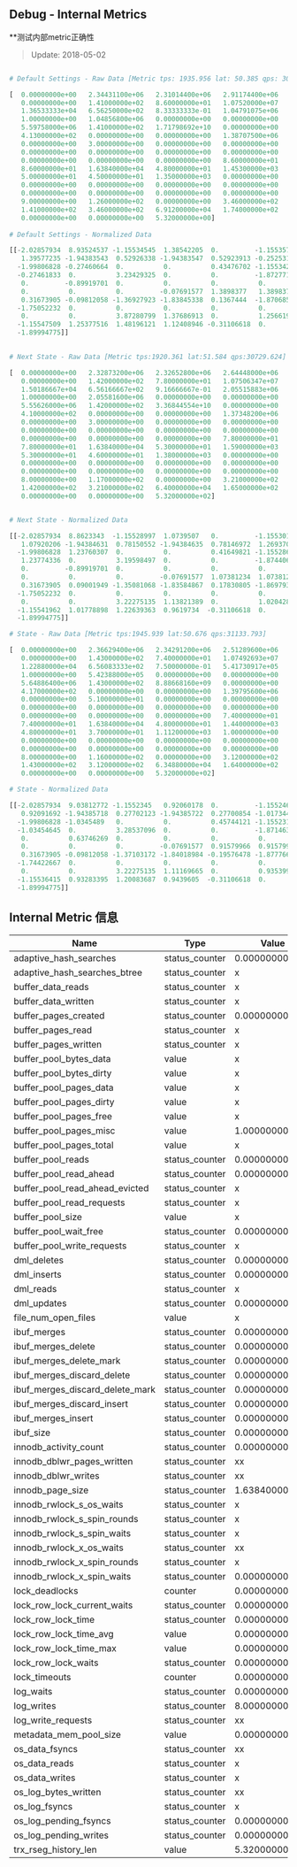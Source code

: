 ## Debug - Internal Metrics

**测试内部metric正确性

> Update: 2018-05-02

```` python

# Default Settings - Raw Data [Metric tps: 1935.956 lat: 50.385 qps: 30976.368]

[  0.00000000e+00   2.34431100e+06   2.31014400e+06   2.91174400e+06
   0.00000000e+00   1.41000000e+02   8.60000000e+01   1.07520000e+07
   1.36533333e+04   6.56250000e+02   8.33333333e-01   1.04791075e+06
   1.00000000e+00   1.04856800e+06   0.00000000e+00   0.00000000e+00
   5.59758000e+06   1.41000000e+02   1.71798692e+10   0.00000000e+00
   4.13000000e+02   0.00000000e+00   0.00000000e+00   1.38707500e+06
   0.00000000e+00   3.00000000e+00   0.00000000e+00   0.00000000e+00
   0.00000000e+00   0.00000000e+00   0.00000000e+00   0.00000000e+00
   0.00000000e+00   0.00000000e+00   0.00000000e+00   8.60000000e+01
   8.60000000e+01   1.63840000e+04   4.80000000e+01   1.45300000e+03
   5.00000000e+01   4.50000000e+01   1.35000000e+03   0.00000000e+00
   0.00000000e+00   0.00000000e+00   0.00000000e+00   0.00000000e+00
   0.00000000e+00   0.00000000e+00   0.00000000e+00   0.00000000e+00
   9.00000000e+00   1.26000000e+02   0.00000000e+00   3.46000000e+02
   1.41000000e+02   3.46000000e+02   6.91200000e+04   1.74000000e+02
   0.00000000e+00   0.00000000e+00   5.32000000e+00]
  
# Default Settings - Normalized Data

[[-2.02857934  8.93524537 -1.15534545  1.38542205  0.         -1.15535724
   1.39577235 -1.94383543  0.52926338 -1.94383547  0.52923913 -0.25253154
  -1.99806828 -0.27460664  0.          0.          0.43476702 -1.15534245
  -0.27461833  0.          3.23429325  0.          0.         -1.87277185
   0.         -0.89919701  0.          0.          0.          0.          0.
   0.          0.          0.         -0.07691577  1.3898377   1.3898377
   0.31673905 -0.09812058 -1.36927923 -1.83845338  0.1367444  -1.87068569
  -1.75052232  0.          0.          0.          0.          0.          0.
   0.          0.          3.87280799  1.37686913  0.          1.25661902
  -1.15547509  1.25377516  1.48196121  1.12408946 -0.31106618  0.
  -1.89994775]]
  

# Next State - Raw Data [Metric tps:1920.361 lat:51.584 qps:30729.624]

[  0.00000000e+00   2.32873200e+06   2.32652800e+06   2.64448000e+06
   0.00000000e+00   1.42000000e+02   7.80000000e+01   1.07506347e+07
   1.50186667e+04   6.56166667e+02   9.16666667e-01   2.05515883e+06
   1.00000000e+00   2.05581600e+06   0.00000000e+00   0.00000000e+00
   5.55626000e+06   1.42000000e+02   3.36844554e+10   0.00000000e+00
   4.10000000e+02   0.00000000e+00   0.00000000e+00   1.37348200e+06
   0.00000000e+00   3.00000000e+00   0.00000000e+00   0.00000000e+00
   0.00000000e+00   0.00000000e+00   0.00000000e+00   0.00000000e+00
   0.00000000e+00   0.00000000e+00   0.00000000e+00   7.80000000e+01
   7.80000000e+01   1.63840000e+04   5.30000000e+01   1.59000000e+03
   5.30000000e+01   4.60000000e+01   1.38000000e+03   0.00000000e+00
   0.00000000e+00   0.00000000e+00   0.00000000e+00   0.00000000e+00
   0.00000000e+00   0.00000000e+00   0.00000000e+00   0.00000000e+00
   8.00000000e+00   1.17000000e+02   0.00000000e+00   3.21000000e+02
   1.42000000e+02   3.21000000e+02   6.40000000e+04   1.65000000e+02
   0.00000000e+00   0.00000000e+00   5.32000000e+02]


# Next State - Normalized Data

[[-2.02857934  8.8623343  -1.15528997  1.0739507   0.         -1.15530176
   1.07920206 -1.94384631  0.78150552 -1.94384635  0.78146972  1.26937005
  -1.99806828  1.23760307  0.          0.          0.41649821 -1.15528697
   1.23774336  0.          3.19598497  0.          0.         -1.87440614
   0.         -0.89919701  0.          0.          0.          0.          0.
   0.          0.          0.         -0.07691577  1.07381234  1.07381234
   0.31673905  0.09001949 -1.35081068 -1.83584867  0.17830805 -1.86979322
  -1.75052232  0.          0.          0.          0.          0.          0.
   0.          0.          3.22275135  1.13821389  0.          1.02042811
  -1.15541962  1.01778898  1.22639363  0.9619734  -0.31106618  0.
  -1.89994775]]

# State - Raw Data [Metric tps:1945.939 lat:50.676 qps:31133.793]

[  0.00000000e+00   2.36629400e+06   2.34291200e+06   2.51289600e+06
   0.00000000e+00   1.43000000e+02   7.40000000e+01   1.07492693e+07
   1.22880000e+04   6.56083333e+02   7.50000000e-01   5.41730917e+05
   1.00000000e+00   5.42388000e+05   0.00000000e+00   0.00000000e+00
   5.64886400e+06   1.43000000e+02   8.88668160e+09   0.00000000e+00
   4.17000000e+02   0.00000000e+00   0.00000000e+00   1.39795600e+06
   0.00000000e+00   5.10000000e+01   0.00000000e+00   0.00000000e+00
   0.00000000e+00   0.00000000e+00   0.00000000e+00   0.00000000e+00
   0.00000000e+00   0.00000000e+00   0.00000000e+00   7.40000000e+01
   7.40000000e+01   1.63840000e+04   4.80000000e+01   1.44000000e+03
   4.80000000e+01   3.70000000e+01   1.11200000e+03   1.00000000e+00
   0.00000000e+00   0.00000000e+00   0.00000000e+00   0.00000000e+00
   0.00000000e+00   0.00000000e+00   0.00000000e+00   0.00000000e+00
   8.00000000e+00   1.16000000e+02   0.00000000e+00   3.12000000e+02
   1.43000000e+02   3.12000000e+02   6.34880000e+04   1.64000000e+02
   0.00000000e+00   0.00000000e+00   5.32000000e+02]

# State - Normalized Data

[[-2.02857934  9.03812772 -1.1552345   0.92060178  0.         -1.15524629
   0.92091692 -1.94385718  0.27702123 -1.94385722  0.27700854 -1.01734401
  -1.99806828 -1.0345489   0.          0.          0.45744121 -1.1552315
  -1.03454645  0.          3.28537096  0.          0.         -1.87146363
   0.          0.63746269  0.          0.          0.          0.          0.
   0.          0.          0.         -0.07691577  0.91579966  0.91579966
   0.31673905 -0.09812058 -1.37103172 -1.84018984 -0.19576478 -1.877766
  -1.74422667  0.          0.          0.          0.          0.          0.
   0.          0.          3.22275135  1.11169665  0.          0.93539938
  -1.15536415  0.93283395  1.20083687  0.9439605  -0.31106618  0.
  -1.89994775]]

````


## Internal Metric 信息

|            Name                  |     Type     |     Value    |
|----------------------------------|--------------|--------------|
| adaptive_hash_searches           |status_counter|0.00000000e+00|
| adaptive_hash_searches_btree     |status_counter|x|
| buffer_data_reads                |status_counter|x|
| buffer_data_written              |status_counter|x|
| buffer_pages_created             |status_counter|0.00000000e+00|
| buffer_pages_read                |status_counter|x|
| buffer_pages_written             |status_counter|x|
| buffer_pool_bytes_data           |     value    |x|
| buffer_pool_bytes_dirty          |     value    |x|
| buffer_pool_pages_data           |     value    |x|
| buffer_pool_pages_dirty          |     value    |x|
| buffer_pool_pages_free           |     value    |x|
| buffer_pool_pages_misc           |     value    |1.00000000e+00|
| buffer_pool_pages_total          |     value    |x|
| buffer_pool_reads                |status_counter|0.00000000e+00|
| buffer_pool_read_ahead           |status_counter|0.00000000e+00|
| buffer_pool_read_ahead_evicted   |status_counter|x|
| buffer_pool_read_requests        |status_counter|x|
| buffer_pool_size                 |     value    |x|
| buffer_pool_wait_free            |status_counter|0.00000000e+00|
| buffer_pool_write_requests       |status_counter|x|
| dml_deletes                      |status_counter|0.00000000e+00|
| dml_inserts                      |status_counter|0.00000000e+00|
| dml_reads                        |status_counter|x|
| dml_updates                      |status_counter|0.00000000e+00|
| file_num_open_files              |     value    |x|
| ibuf_merges                      |status_counter|0.00000000e+00|
| ibuf_merges_delete               |status_counter|0.00000000e+00|
| ibuf_merges_delete_mark          |status_counter|0.00000000e+00|
| ibuf_merges_discard_delete       |status_counter|0.00000000e+00|
| ibuf_merges_discard_delete_mark  |status_counter|0.00000000e+00|
| ibuf_merges_discard_insert       |status_counter|0.00000000e+00|
| ibuf_merges_insert               |status_counter|0.00000000e+00|
| ibuf_size                        |status_counter|0.00000000e+00|
| innodb_activity_count            |status_counter|0.00000000e+00|
| innodb_dblwr_pages_written       |status_counter|xx|
| innodb_dblwr_writes              |status_counter|xx|
| innodb_page_size                 |status_counter|1.63840000e+04|
| innodb_rwlock_s_os_waits         |status_counter|x|
| innodb_rwlock_s_spin_rounds      |status_counter|x|
| innodb_rwlock_s_spin_waits       |status_counter|x|
| innodb_rwlock_x_os_waits         |status_counter|xx|
| innodb_rwlock_x_spin_rounds      |status_counter|x|
| innodb_rwlock_x_spin_waits       |status_counter|0.00000000e+00|
| lock_deadlocks                   |    counter   |0.00000000e+00|
| lock_row_lock_current_waits      |status_counter|0.00000000e+00|
| lock_row_lock_time               |status_counter|0.00000000e+00|
| lock_row_lock_time_avg           |     value    |0.00000000e+00|
| lock_row_lock_time_max           |     value    |0.00000000e+00|
| lock_row_lock_waits              |status_counter|0.00000000e+00|
| lock_timeouts                    |    counter   |0.00000000e+00|
| log_waits                        |status_counter|0.00000000e+00|
| log_writes                       |status_counter|8.00000000e+00|
| log_write_requests               |status_counter|xx|
| metadata_mem_pool_size           |     value    |0.00000000e+00|
| os_data_fsyncs                   |status_counter|xx|
| os_data_reads                    |status_counter|x|
| os_data_writes                   |status_counter|x|
| os_log_bytes_written             |status_counter|xx|
| os_log_fsyncs                    |status_counter|x|
| os_log_pending_fsyncs            |status_counter|0.00000000e+00|
| os_log_pending_writes            |status_counter|0.00000000e+00|
| trx_rseg_history_len             |     value    |5.32000000e+02|


